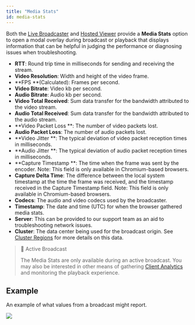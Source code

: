 ```yaml
---
title: "Media Stats"
id: media-stats
---
```

Both the [Live Broadcaster](/millicast/how-to-broadcast-in-dashboard.md) and [Hosted Viewer](/millicast/hosted-viewer.md) provide a **Media Stats** option to open a modal overlay during broadcast or playback that displays information that can be helpful in judging the performance or diagnosing issues when troubleshooting.

- **RTT**: Round trip time in milliseconds for sending and receiving the stream.
- **Video Resolution**: Width and height of the video frame.
- **FPS **(Calculated): Frames per second.
- **Video Bitrate**: Video kb per second.
- **Audio Bitrate**: Audio kb per second.
- **Video Total Received**: Sum data transfer for the bandwidth attributed to the video stream.
- **Audio Total Received**: Sum data transfer for the bandwidth attributed to the audio stream.
- **Video Packet Loss **: The number of video packets lost.
- **Audio Packet Loss**: The number of audio packets lost.
- **Video Jitter **: The typical deviation of video packet reception times in milliseconds.
- **Audio Jitter **: The typical deviation of audio packet reception times in milliseconds.
- **Capture Timestamp **: The time when the frame was sent by the encoder. Note: This field is only available in Chromium-based browsers.
- **Capture Delta Time**: The difference between the local system timestamp at the time the frame was received, and the timestamp received in the Capture Timestamp field. Note: This field is only available in Chromium-based browsers.
- **Codecs**: The audio and video codecs used by the broadcaster.
- **Timestamp**: The date and time (UTC) for when the browser gathered media stats.
- **Server**: This can be provided to our support team as an aid to troubleshooting network issues.
- **Cluster**: The data center being used for the broadcast origin. See  [Cluster Regions](/millicast/multi-region-support.md) for more details on this data.

> 📘 Active Broadcast
> 
> The Media Stats are only available during an active broadcast. You may also be interested in other means of gathering [Client Analytics](/millicast/client-analytics-and-monitoring.md) and monitoring the playback experience.

## Example

An example of what values from a broadcast might report.


![](https://cdn.TODO.io/docs/readme/ca6bdd0-dolbyio-broadcaster-media-stats.png)

